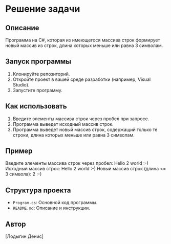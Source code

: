 # Решение задачи

## Описание
Программа на C#, которая из имеющегося массива строк формирует новый массив из строк, длина которых меньше или равна 3 символам.

## Запуск программы
1. Клонируйте репозиторий.
2. Откройте проект в вашей среде разработки (например, Visual Studio).
3. Запустите программу.

## Как использовать
1. Введите элементы массива строк через пробел при запросе.
2. Программа выведет исходный массив строк.
3. Программа выведет новый массив строк, содержащий только те строки, длина которых меньше или равна 3 символам.

## Пример

Введите элементы массива строк через пробел: Hello 2 world :-)
Исходный массив строк:
Hello 2 world :-)
Новый массив строк (длина <= 3 символа):
2 :-)

## Структура проекта
- `Program.cs`: Основной код программы.
- `README.md`: Описание и инструкции.

## Автор
[Лодыгин Денис]